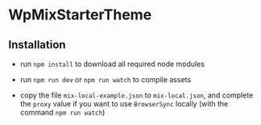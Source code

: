 # WpMixStarterTheme

## Installation

- run `npm install` to download all required node modules

- run `npm run dev` or `npm run watch` to compile assets

- copy the file `mix-local-example.json` to `mix-local.json`, and complete the `proxy` value if you want to use `BrowserSync` locally (with the command `npm run watch`)